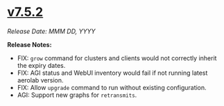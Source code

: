 # [v7.5.2](https://github.com/aerospike/aerolab/releases/tag/7.5.2)

_Release Date: MMM DD, YYYY_

**Release Notes:**
* FIX: `grow` command for clusters and clients would not correctly inherit the expiry dates.
* FIX: AGI status and WebUI inventory would fail if not running latest aerolab version.
* FIX: Allow `upgrade` command to run without existing configuration.
* AGI: Support new graphs for `retransmits`.

